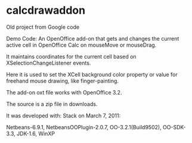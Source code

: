 # calcdrawaddon
Old project from Google code 

Demo Code: An OpenOffice add-on that gets and changes the current active cell in OpenOffice Calc on mouseMove or mouseDrag.

It maintains coordinates for the current cell based on XSelectionChangeListener events.

Here it is used to set the XCell background color property or value for freehand mouse drawing, like finger-painting.

The add-on oxt file works with OpenOffice 3.2.

The source is a zip file in downloads.

It was developed with: Stack on March 7, 2011:

Netbeans-6.9.1, NetbeansOOPlugin-2.0.7, OO-3.2.1(Build9502), OO-SDK-3.3, JDK-1.6, WinXP
